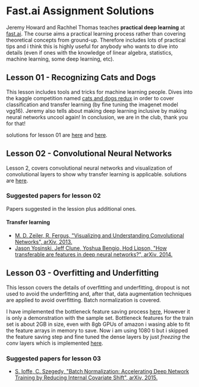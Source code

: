 # Fast.ai Assignment Solutions

Jeremy Howard and Rachhel Thomas teaches **practical deep learning** at [fast.ai](http://course.fast.ai/). The course aims a practical learning process rather than covering theoretical concepts from ground-up. Therefore includes lots of practical tips and i think this is highly useful for anybody who wants to dive into details (even if ones with the knowledge of linear algebra, statistics, machine learning, some deep learning, etc).

## Lesson 01 - Recognizing Cats and Dogs

This lesson includes tools and tricks for machine learning people. Dives into the kaggle competition named [cats and dogs redux](https://www.kaggle.com/c/dogs-vs-cats-redux-kernels-edition) in order to cover classification and transfer learning (by fine tuning the imagenet model vgg16). Jeremy also tells about making deep learning inclusive by making neural networks uncool again! In conclusion, we are in the club, thank you for that!

solutions for lesson 01 are [here](./assignment-lesson-01.ipynb) and [here](./assignment-lesson-01-v02.ipynb).

## Lesson 02 - Convolutional Neural Networks

Lesson 2, covers convolutional neural networks and visualization of convolutional layers to show why transfer learning is applicable. solutions are [here](./assignment-lesson-02.ipynb).

### Suggested papers for lesson 02

Papers suggested in the lession plus additional ones.

#### Transfer learning

* [M. D. Zeiler, R. Fergus, "Visualizing and Understanding Convolutional Networks", arXiv, 2013.](https://arxiv.org/abs/1311.2901)
* [Jason Yosinski, Jeff Clune, Yoshua Bengio, Hod Lipson, "How transferable are features in deep neural networks?", arXiv, 2014.](https://arxiv.org/abs/1411.1792)

## Lesson 03 - Overfitting and Underfitting

This lesson covers the details of overfitting and underfitting, dropout is not used to avoid the underfitting and, after that, data augmentation techniques are applied to avoid overfitting. Batch normalization is covered.

I have implemented the bottleneck feature saving process [here](./assignment-lesson-03.ipynb), However it is only a demonstration with the sample set. Bottleneck features for the train set is about 2GB in size, even with 8gb GPUs of amazon i wasing able to fit the feature arrays in memory to save. Now i am using 1080 ti but i skipped the feature saving step and fine tuned the dense layers by just *freezing* the conv layers which is implemented [here](./assignment-lesson-03-v02.ipynb).

### Suggested papers for lesson 03

* [S. Ioffe, C. Szegedy, "Batch Normalization: Accelerating Deep Network Training by Reducing Internal Covariate Shift", arXiv, 2015.](https://arxiv.org/abs/1502.03167)